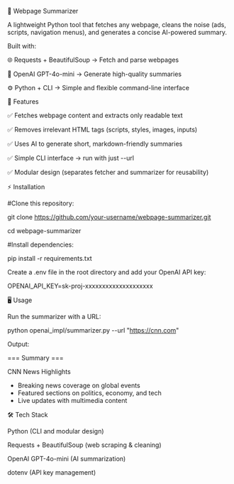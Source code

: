 📰 Webpage Summarizer

A lightweight Python tool that fetches any webpage, cleans the noise (ads, scripts, navigation menus), and generates a concise AI-powered summary.

Built with:

🌐 Requests + BeautifulSoup → Fetch and parse webpages

🤖 OpenAI GPT-4o-mini → Generate high-quality summaries

⚙️ Python + CLI → Simple and flexible command-line interface

🚀 Features

✅ Fetches webpage content and extracts only readable text

✅ Removes irrelevant HTML tags (scripts, styles, images, inputs)

✅ Uses AI to generate short, markdown-friendly summaries

✅ Simple CLI interface → run with just --url

✅ Modular design (separates fetcher and summarizer for reusability)

⚡ Installation

#Clone this repository:

git clone https://github.com/your-username/webpage-summarizer.git

cd webpage-summarizer


#Install dependencies:

pip install -r requirements.txt


Create a .env file in the root directory and add your OpenAI API key:

OPENAI_API_KEY=sk-proj-xxxxxxxxxxxxxxxxxxxx

🖥️ Usage

Run the summarizer with a URL:

python openai_impl/summarizer.py --url "https://cnn.com"


Output:

=== Summary ===

 CNN News Highlights
- Breaking news coverage on global events
- Featured sections on politics, economy, and tech
- Live updates with multimedia content

🛠️ Tech Stack

Python (CLI and modular design)

Requests + BeautifulSoup (web scraping & cleaning)

OpenAI GPT-4o-mini (AI summarization)

dotenv (API key management)
